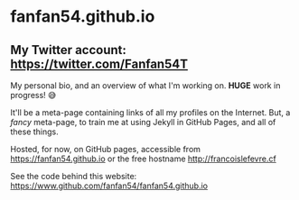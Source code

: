 # fanfan54.github.io

## My Twitter account: https://twitter.com/Fanfan54T

My personal bio, and an overview of what I'm working on.
**HUGE** work in progress! 😅

It'll be a meta-page containing links of all my profiles on the Internet. But, a *fancy* meta-page, to train me at using Jekyll in GitHub Pages, and all of these things. 

Hosted, for now, on GitHub pages, accessible from https://fanfan54.github.io or the free hostname http://francoislefevre.cf

See the code behind this website: https://www.github.com/fanfan54/fanfan54.github.io
